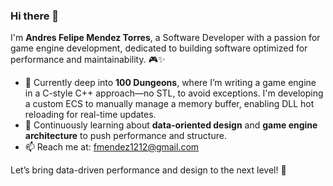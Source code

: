 ### Hi there 👋

I'm **Andres Felipe Mendez Torres**, a Software Developer with a passion for game engine development, dedicated to building software optimized for performance and maintainability. 🎮✨ 

- 🔭 Currently deep into **100 Dungeons**, where I’m writing a game engine in a C-style C++ approach—no STL, to avoid exceptions. I'm developing a custom ECS to manually manage a memory buffer, enabling DLL hot reloading for real-time updates.
- 🌱 Continuously learning about **data-oriented design** and **game engine architecture** to push performance and structure.
- 📫 Reach me at: fmendez1212@gmail.com

Let’s bring data-driven performance and design to the next level! 🚀
